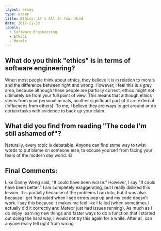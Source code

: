 ```yaml
---
layout: essay
type: essay
title: Ethics: It's All In Your Mind
date: 2017-11-30
labels:
  - Software Engineering
  - Ethics
  - Morals
---
```


## What do you think "ethics" is in terms of software engineering?

When most people think about ethics, they believe it is in relation to morals and the difference between right and wrong.  However, I feel this is a grey area, because although these people are partially correct, ethics might not ultimately be from your full point of view.  This means that although ethics stems from your personal morals, another significant part of it are external (influences from others).  To me, I believe they are ways to get around or do certain tasks with evidence to back up your claim.  

## What did you find from reading "The code I'm still ashamed of"?

Naturally, every topic is debatable.  Anyone can find some way to twist words to put blame on someone else, to excuse yourself from facing your fears of the modern day world.  :smiley:

## Final Comments:

Like Danny Weng said, "It could have been worse."  However, I say "It could have been better."  I am completely exaggerating, but I really disliked this lesson.  It is partially because of the problems I ran into, but it was also because I get frustrated when I see errors pop up and my code doesn't work.  I say this because it makes me feel like I failed (when sometimes I actually did it correctly and Meteor just had issues running).  As much as I do enjoy learning new things and faster ways to do a function that I started out doing the hard way, I would not try this again for a while.  After all, can anyone really tell right from wrong
